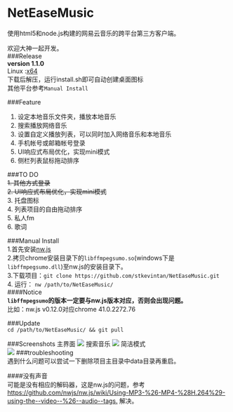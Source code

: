 # NetEaseMusic  

使用html5和node.js构建的网易云音乐的跨平台第三方客户端。    

欢迎大神一起开发。  
###Release  
__version 1.1.0__  
Linux :[x64](http://7xiyak.com1.z0.glb.clouddn.com/ReleasenwMusicBox_linux64.zip)   
下载后解压，运行install.sh即可自动创建桌面图标    
其他平台参考`Manual Install`  

###Feature  
1. 设定本地音乐文件夹，播放本地音乐  
2. 搜索播放网络音乐
3. 设置自定义播放列表，可以同时加入网络音乐和本地音乐
4. 手机帐号或邮箱帐号登录
5. UI响应式布局优化，实现mini模式
6. 侧栏列表鼠标拖动排序  

###TO DO    
~~1. 其他方式登录~~  
~~2. UI响应式布局优化，实现mini模式~~  
3. 托盘图标  
4. 列表项目的自由拖动排序    
5. 私人fm  
6. 歌词  

###Manual Install  
1.首先安装[nw.js](https://github.com/nwjs/nw.js)  
2.拷贝chrome安装目录下的`libffmpegsumo.so`(windows下是`libffmpegsumo.dll`)至nw.js的安装目录下。        
3.下载项目：`git clone https://github.com/stkevintan/NetEaseMusic.git`    
4. 运行： `nw /path/to/NetEaseMusic/`  
####Notice  
<b>`libffmpegsumo`的版本一定要与nw.js版本对应，否则会出现问题。</b>   
比如：nw.js v0.12.0对应chrome 41.0.2272.76  


###Update  
`cd /path/to/NetEaseMusic/ && git pull`  

###Screenshots
主界面
<img src="http://7xiyak.com1.z0.glb.clouddn.com/s23.png" />
搜索音乐
<img src="http://7xiyak.com1.z0.glb.clouddn.com/s24.png" />
简洁模式  
<img src="http://7xiyak.com1.z0.glb.clouddn.com/s25.png" />
###troubleshooting  
遇到什么问题可以尝试一下删除项目主目录中data目录再重启。  

####没有声音  
可能是没有相应的解码器，这是nw.js的问题，参考 <https://github.com/nwjs/nw.js/wiki/Using-MP3-%26-MP4-%28H.264%29-using-the--video--%26--audio--tags.> 解决。  
